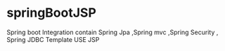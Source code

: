 # springBootJSP
Spring boot Integration contain Spring Jpa ,Spring mvc ,Spring Security , Spring JDBC Template USE JSP
